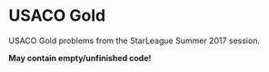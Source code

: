 # USACO Gold
USACO Gold problems from the StarLeague Summer 2017 session. 

**May contain empty/unfinished code!**
